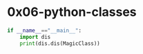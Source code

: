 # 0x06-python-classes
```python
if __name__=="__main__":
    import dis
    print(dis.dis(MagicClass))
```
